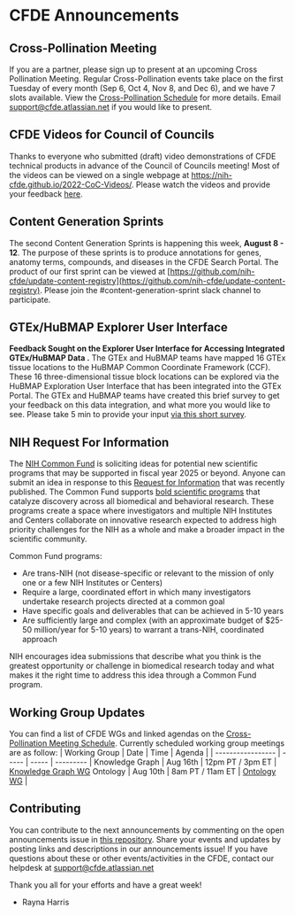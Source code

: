 # CFDE Announcements

## Cross-Pollination Meeting

If you are a partner, please sign up to present at an upcoming Cross Pollination Meeting. Regular Cross-Pollination events take place on the first Tuesday of every month (Sep 6, Oct 4, Nov 8, and Dec 6), and we have 7 slots available. View the [Cross-Pollination Schedule](https://docs.google.com/spreadsheets/d/1hQAeOLkivUZZnwZ_KxfGw3neezMaWbrPk9nnFiKfQGA/edit?usp=sharing) for more details.  Email [support@cfde.atlassian.net](mailto:support@cfde.atlassian.net) if you would like to present.  

## CFDE Videos for Council of Councils

Thanks to everyone who submitted (draft) video demonstrations of CFDE technical products in advance of the Council of Councils meeting! Most of the videos can be viewed on a single webpage at https://nih-cfde.github.io/2022-CoC-Videos/. Please watch the videos and provide your feedback [here](https://docs.google.com/document/d/1Azttan73vUiia8rv8M0tkyE_SAGD4kdfoqhQN5HOB9Y/edit#).

## Content Generation Sprints

The second Content Generation Sprints is happening this week, **August 8 - 12**. The purpose of these sprints is to produce annotations for genes, anatomy terms, compounds, and diseases in the CFDE Search Portal. The product of our first sprint can be viewed at [https://github.com/nih-cfde/update-content-registry](https://github.com/nih-cfde/update-content-registry). Please join the #content-generation-sprint slack channel to participate. 

## GTEx/HuBMAP Explorer User Interface

**Feedback Sought on the Explorer User Interface for Accessing Integrated GTEx/HuBMAP Data .** The GTEx and HuBMAP teams have mapped 16 GTEx tissue locations to the HuBMAP Common Coordinate Framework (CCF). These 16 three-dimensional tissue block locations can be explored via the HuBMAP Exploration User Interface that has been integrated into the GTEx Portal. The GTEx and HuBMAP teams have created this brief survey to get your feedback on this data integration, and what more you would like to see. Please take 5 min to provide your input [via this short survey](https://gcc02.safelinks.protection.outlook.com/?url=https%3A%2F%2Fdocs.google.com%2Fforms%2Fd%2Fe%2F1FAIpQLScHpo2PLacAC2CmGdQ9XUEDNnfd6o9WyqUEv9SjMr80TyyqiQ%2Fviewform&data=05%7C01%7Cchristy.kano%40nih.gov%7C59dd80cb3521498d173b08da6a8437c2%7C14b77578977342d58507251ca2dc2b06%7C0%7C0%7C637939413350851735%7CUnknown%7CTWFpbGZsb3d8eyJWIjoiMC4wLjAwMDAiLCJQIjoiV2luMzIiLCJBTiI6Ik1haWwiLCJXVCI6Mn0%3D%7C3000%7C%7C%7C&sdata=p9CGx7yq1qwj2jA34NHBf%2B5pYjvtX%2F0G%2F79WZWmSfjQ%3D&reserved=0).

## NIH Request For Information
The [NIH Common Fund](https://commonfund.nih.gov/) is soliciting ideas for potential new scientific programs that may be supported in fiscal year 2025 or beyond. Anyone can submit an idea in response to this  [Request for Information](https://gcc02.safelinks.protection.outlook.com/?url=http%3A%2F%2Fgo.usa.gov%2FxSkzc&data=05%7C01%7Cwendy.knosp%40nih.gov%7C7355c3b172e74aea00ea08da6bfed99a%7C14b77578977342d58507251ca2dc2b06%7C0%7C0%7C637941040969607767%7CUnknown%7CTWFpbGZsb3d8eyJWIjoiMC4wLjAwMDAiLCJQIjoiV2luMzIiLCJBTiI6Ik1haWwiLCJXVCI6Mn0%3D%7C3000%7C%7C%7C&sdata=EPRQ3DJYeRiIdq%2FkP75mGVj0EgPZZDqBJ7NWrbO%2BWdE%3D&reserved=0)  that was recently published. The Common Fund supports [bold scientific programs](https://commonfund.nih.gov/programs) that catalyze discovery across all biomedical and behavioral research. These programs create a space where investigators and multiple NIH Institutes and Centers collaborate on innovative research expected to address high priority challenges for the NIH as a whole and make a broader impact in the scientific community. 

Common Fund programs:
-	Are trans-NIH (not disease-specific or relevant to the mission of only one or a few NIH Institutes or Centers)
-	Require a large, coordinated effort in which many investigators undertake research projects directed at a common goal
-	Have specific goals and deliverables that can be achieved in 5-10 years
-	Are sufficiently large and complex (with an approximate budget of $25-50 million/year for 5-10 years) to warrant a trans-NIH, coordinated approach

NIH encourages idea submissions that describe what you think is the greatest opportunity or challenge in biomedical research today and what makes it the right time to address this idea through a Common Fund program.

## Working Group Updates
You can find a list of CFDE WGs and linked agendas on the [Cross-Pollination Meeting Schedule](https://docs.google.com/spreadsheets/d/1hQAeOLkivUZZnwZ_KxfGw3neezMaWbrPk9nnFiKfQGA/edit?usp=sharing). Currently scheduled working group meetings are as follow: 
| Working Group | Date | Time | Agenda |
| ----------------- | ----- | ----- | --------- | 
Knowledge Graph | Aug 16th | 12pm PT / 3pm ET | [Knowledge Graph WG](https://docs.google.com/document/d/1WvpkLxWPW0XxZsam6jEJeEUQr2sQ0EWC/edit?usp=sharing&ouid=111367545760360703840&rtpof=true&sd=true)
Ontology | Aug 10th  | 8am PT / 11am ET | [Ontology WG](https://docs.google.com/document/d/1VoHHBeWfol6XNJa3kzOnOFuTaIrcLYbqKYQcOnj1oh4/edit?usp=sharing) |

## Contributing
You can contribute to the next announcements by commenting on the open announcements issue in [this repository](https://github.com/nih-cfde/announcements/issues). Share your events and updates by posting links and descriptions in our announcements issue! If you have questions about these or other events/activities in the CFDE, contact our helpdesk at support@cfde.atlassian.net

Thank you all for your efforts and have a great week!

- Rayna Harris
